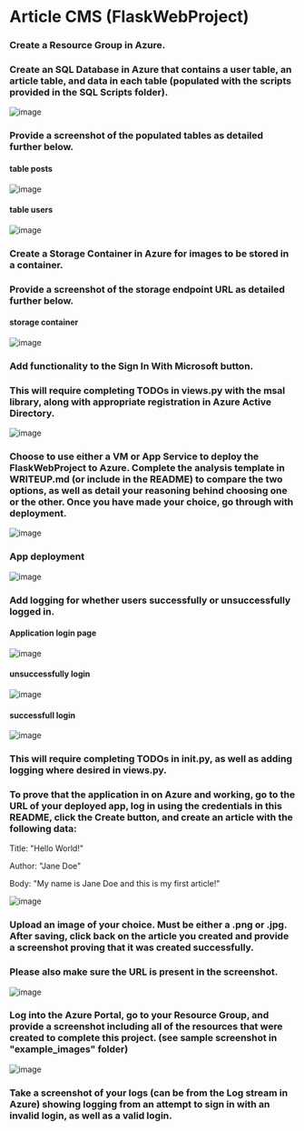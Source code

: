 # Article CMS (FlaskWebProject)
### Create a Resource Group in Azure.
### Create an SQL Database in Azure that contains a user table, an article table, and data in each table (populated with the scripts provided in the SQL Scripts folder).
![image](https://user-images.githubusercontent.com/18415884/119339179-8dcd6b00-bc99-11eb-803d-3f6831ff93b2.png)

### Provide a screenshot of the populated tables as detailed further below.
#### table posts
![image](https://user-images.githubusercontent.com/18415884/119339317-ae95c080-bc99-11eb-820a-1a192b5dad23.png)


#### table users
![image](https://user-images.githubusercontent.com/18415884/119339352-b7869200-bc99-11eb-81f8-9afec356ff25.png)


### Create a Storage Container in Azure for images to be stored in a container.
### Provide a screenshot of the storage endpoint URL as detailed further below.
#### storage container
![image](https://user-images.githubusercontent.com/18415884/119339404-c79e7180-bc99-11eb-9f7e-bde3a4fe3330.png)



### Add functionality to the Sign In With Microsoft button.
### This will require completing TODOs in views.py with the msal library, along with appropriate registration in Azure Active Directory.
![image](https://user-images.githubusercontent.com/18415884/119348159-26b5b380-bca5-11eb-8890-8b6ee887b348.png)


### Choose to use either a VM or App Service to deploy the FlaskWebProject to Azure. Complete the analysis template in WRITEUP.md (or include in the README) to compare the two options, as well as detail your reasoning behind choosing one or the other. Once you have made your choice, go through with deployment.
![image](https://user-images.githubusercontent.com/18415884/119350366-e86dc380-bca7-11eb-9ba1-a9309a00675a.png)


### App deployment
![image](https://user-images.githubusercontent.com/18415884/119350525-1f43d980-bca8-11eb-9a0e-48befe8ec8b6.png)


### Add logging for whether users successfully or unsuccessfully logged in.
#### Application login page
![image](https://user-images.githubusercontent.com/18415884/119351597-536bca00-bca9-11eb-9283-ba0a805ee2b3.png)


#### unsuccessfully login
![image](https://user-images.githubusercontent.com/18415884/119361109-f75a7300-bcb3-11eb-90d4-666115000369.png)


#### successfull login
![image](https://user-images.githubusercontent.com/18415884/119362381-4ce34f80-bcb5-11eb-841a-bc182cb11fb5.png)



### This will require completing TODOs in __init__.py, as well as adding logging where desired in views.py.
### To prove that the application in on Azure and working, go to the URL of your deployed app, log in using the credentials in this README, click the Create button, and create an article with the following data:
Title: "Hello World!"

Author: "Jane Doe"

Body: "My name is Jane Doe and this is my first article!"

![image](https://user-images.githubusercontent.com/18415884/119362179-1c031a80-bcb5-11eb-8a50-7b7fe5ad9045.png)


### Upload an image of your choice. Must be either a .png or .jpg. After saving, click back on the article you created and provide a screenshot proving that it was created successfully.
### Please also make sure the URL is present in the screenshot.
![image](https://user-images.githubusercontent.com/18415884/119394006-5fbc4b00-bcda-11eb-8afd-e254084646e6.png)


### Log into the Azure Portal, go to your Resource Group, and provide a screenshot including all of the resources that were created to complete this project. (see sample screenshot in "example_images" folder)
![image](https://user-images.githubusercontent.com/18415884/119394164-8e3a2600-bcda-11eb-8997-70e8a9152e13.png)


### Take a screenshot of your logs (can be from the Log stream in Azure) showing logging from an attempt to sign in with an invalid login, as well as a valid login.


